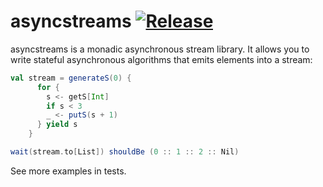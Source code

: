 asyncstreams [![Release](https://jitpack.io/v/danslapman/asyncstreams.svg)](https://jitpack.io/#danslapman/asyncstreams)
=========

asyncstreams is a monadic asynchronous stream library. It allows you to write stateful asynchronous algorithms
that emits elements into a stream:

```scala
val stream = generateS(0) {
      for {
        s <- getS[Int]
        if s < 3
        _ <- putS(s + 1)
      } yield s
    }

wait(stream.to[List]) shouldBe (0 :: 1 :: 2 :: Nil)
```

See more examples in tests.